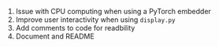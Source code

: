 1. Issue with CPU computing when using a PyTorch embedder
2. Improve user interactivity when using `display.py`
3. Add comments to code for readbility
4. Document and README
